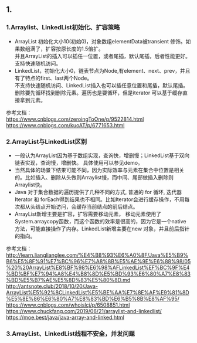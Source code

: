 ## 1.


### 1.Arraylist、LinkedList初始化、扩容策略
* ArrayList 初始化大小10(初始0)，对象数组elementData被transient 修饰。如果数组满了，扩容按原长度的1.5倍扩。  
  并且ArrayList的插入可以插任一位置，或者尾插，默认尾插，后者性能更好。支持快速随机访问。
* LinkedList，初始化大小0，链表节点为Node,有element、next、prev，并且有了特点的first、last两个Node。   
  不支持快速随机访问、LinkedList插入也可以插任意位置和尾插，默认尾插。删除要先循环找到删除元素。遍历也是要循环，但是iterator 可以基于缓存直接拿到元素。

参考文档：  
https://www.cnblogs.com/zeroingToOne/p/9522814.html
https://www.cnblogs.com/kuoAT/p/6771653.html

### 2.ArrayList与LinkedList区别
* 一般认为ArrayList因为基于数组实现，查询快，增删慢；LinkedList基于双向链表实现，查询慢，增删快。  具体使用可以参见demo。  
* 当然具体的场景下结果可能不同，因为实际效率与元素在集合中位置是相关的。比如插入、删除从头做则Arraylist慢，而中间、尾部做插入删除则Arraylist快。
* Java 对于集合数据的遍历提供了几种不同的方式, 普通的 for 循环, 迭代器 Iterator 和 forEach得到结果也不相同。比如Iterator会进行缓存操作，不用每次都从头结点开始访问，会缓存当前结点的前后结点。
* ArrayList新增主要是扩容，扩容需要移动元素，  移动元素使用了System.arraycopy函数，而这个函数的效率是很高的，因为它是一个native方法，可能直接操作了内存。LinkedList新增主要在new 对象，并且前后指针的指向。

参考文档：  
http://learn.lianglianglee.com/%E4%B8%93%E6%A0%8F/Java%E5%B9%B6%E5%8F%91%E7%BC%96%E7%A8%8B%E5%AE%9E%E6%88%98/05%20%20ArrayList%E8%BF%98%E6%98%AFLinkedList%EF%BC%9F%E4%BD%BF%E7%94%A8%E4%B8%8D%E5%BD%93%E6%80%A7%E8%83%BD%E5%B7%AE%E5%8D%83%E5%80%8D.md  
http://antsnote.club/2018/10/20/Java-ArrayList%E5%92%8CLinkedList%E5%BE%AA%E7%8E%AF%E9%81%8D%E5%8E%86%E6%80%A7%E8%83%BD%E6%B5%8B%E8%AF%95/ 
https://www.cnblogs.com/whoislcj/p/6508851.html  
https://www.chuckfang.com/2019/06/21/arraylist-and-linkedlist/  
https://moe.best/java/java-array-and-linked.html

### 3.ArrayList、LinkedList线程不安全，并发问题
